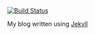 [![Build Status](https://snap-ci.com/mshogren/mshogren.github.io/branch/master/build_image)](https://snap-ci.com/mshogren/mshogren.github.io/branch/master)

My blog written using [Jekyll](http://jekyllrb.com)

